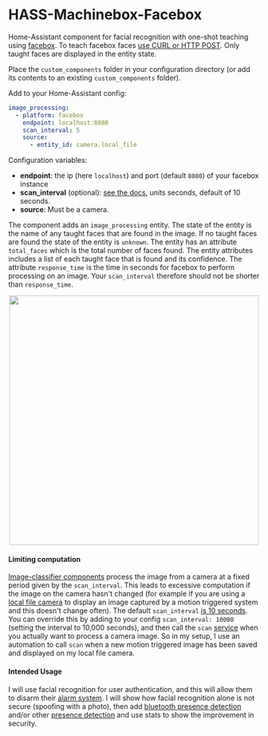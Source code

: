 # HASS-Machinebox-Facebox
Home-Assistant component for facial recognition with one-shot teaching using [facebox](https://machineboxio.com/docs/facebox/teaching-facebox). To teach facebox faces [use CURL or HTTP POST](https://machineboxio.com/docs/facebox/teaching-facebox#teach-paul-mccartney). Only taught faces are displayed in the entity state.

Place the `custom_components` folder in your configuration directory (or add its contents to an existing `custom_components` folder).

Add to your Home-Assistant config:

```yaml
image_processing:
  - platform: facebox
    endpoint: localhost:8080
    scan_interval: 5
    source:
      - entity_id: camera.local_file
```
Configuration variables:
- **endpoint**: the ip (here `localhost`) and port (default `8080`) of your facebox instance
- **scan_interval** (optional): [see the docs](https://www.home-assistant.io/docs/configuration/platform_options/#scan-interval), units seconds, default of 10 seconds.
- **source**: Must be a camera.

The component adds an `image_processing` entity. The state of the entity is the name of any taught faces that are found in the image. If no taught faces are found the state of the entity is `unknown`. The entity has an attribute `total_faces` which is the total number of faces found. The entity attributes includes a list of each taught  face that is found and its confidence. The attribute `response_time` is the time in seconds for facebox to perform processing on an image. Your `scan_interval` therefore should not be shorter than `response_time`.

<p align="center">
<img src="https://github.com/robmarkcole/HASS-Machinebox-Facebox/blob/master/usage.png" width="500">
</p>

#### Limiting computation
[Image-classifier components](https://www.home-assistant.io/components/image_processing/) process the image from a camera at a fixed period given by the `scan_interval`. This leads to excessive computation if the image on the camera hasn't changed (for example if you are using a [local file camera](https://www.home-assistant.io/components/camera.local_file/) to display an image captured by a motion triggered system and this doesn't change often). The default `scan_interval` [is 10 seconds](https://github.com/home-assistant/home-assistant/blob/98e4d514a5130b747112cc0788fc2ef1d8e687c9/homeassistant/components/image_processing/__init__.py#L27). You can override this by adding to your config `scan_interval: 10000` (setting the interval to 10,000 seconds), and then call the `scan` [service](https://github.com/home-assistant/home-assistant/blob/98e4d514a5130b747112cc0788fc2ef1d8e687c9/homeassistant/components/image_processing/__init__.py#L62) when you actually want to process a camera image. So in my setup, I use an automation to call `scan` when a new motion triggered image has been saved and displayed on my local file camera.

#### Intended Usage
I will use facial recognition for user authentication, and this will allow them to disarm their [alarm system]( https://www.hackster.io/colinodell/diy-alarm-control-panel-for-home-assistant-ac1813). I will show how facial recognition alone is not secure (spoofing with a photo), then add [bluetooth presence detection](https://www.hackster.io/vpetersson/sonar-wireless-foot-traffic-information-for-retail-b17cc1) and/or other [presence detection](https://www.home-assistant.io/components/#presence-detection) and use stats to show the improvement in security.
